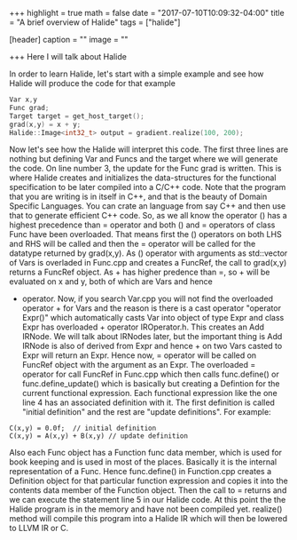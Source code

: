 +++
highlight = true
math = false
date = "2017-07-10T10:09:32-04:00"
title = "A brief overview of Halide"
tags = ["halide"]

[header]
  caption = ""
  image = ""

+++
Here I will talk about Halide
<!--more-->

In order to learn Halide, let's start with a simple example and see how Halide 
will produce the code for that example

```C++
Var x,y
Func grad;
Target target = get_host_target();
grad(x,y) = x + y;
Halide::Image<int32_t> output = gradient.realize(100, 200);
```

Now let's see how the Halide will interpret this code. The first three lines
are nothing but defining Var and Funcs and the target where we will generate the
code. On line number 3, the update for the Func grad is written. This is where Halide
creates and initializes the data-structures for the functional specification to 
be later compiled into a C/C++ code. Note that the program that you are writing
is in itself in C++, and that is the beauty of Domain Specific Languages. You can
crate an language from say C++ and then use that to generate efficient C++ code. So, as 
we all know the operator () has a highest precedence than = operator and both () and =
operators of class Func have been overloaded. That means first the () operators on 
both LHS and RHS will be called and then the = operator will be called for the datatype
returned by grad(x,y). As () operator with arguments as std::vector of Vars is overladed
in Func.cpp and creates a FuncRef, the call to grad(x,y) returns a FuncRef object. As + has 
higher predence than =, so + will be evaluated on x and y, both of which are Vars and hence
+ operator. Now, if you search Var.cpp you will not find the overloaded operator + for Vars
and the reason is there is a cast operator "operator Expr()" which automatically casts Var
into object of type Expr and class Expr has overloaded + operator IROperator.h. This creates 
an Add IRNode. We will talk about IRNodes later, but the important thing is Add IRNode is also
of derived from Expr and hence + on two Vars casted to Expr will return an Expr. Hence now, 
= operator will be called on FuncRef object with the argument as an Expr. The overloaded =
operator for call FuncRef in Func.cpp which then calls func.define() or func.define_update() which is basically
but creating a Defintion for the current functional expression. Each functional expression
like the one line 4 has an associated definition with it. The first definition is called
"initial definition" and the rest are "update definitions". For example:

```
C(x,y) = 0.0f;  // initial definition
C(x,y) = A(x,y) + B(x,y) // update definition
``` 

Also each Func object has a Function func data member, which is used for book keeping and is
used in most of the places. Basically it is the internal representation of a Func. 
Hence func.define() in Function.cpp creates a Definition object for that particular function
expression and copies it into the contents data member of the Function object. Then the call to
= returns and we can execute the statement line 5 in our Halide code. At this point the
the Halide program is in the memory and have not been compiled yet. realize() method will
compile this program into a Halide IR which will then be lowered to LLVM IR or C. 
